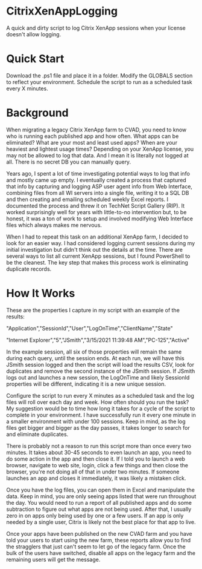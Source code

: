 # CitrixXenAppLogging

A quick and dirty script to log Citrix XenApp sessions when your license doesn't allow logging.

# Quick Start

Download the .ps1 file and place it in a folder. Modify the GLOBALS section to reflect your environment. Schedule the script to run as a scheduled task every X minutes.

# Background

When migrating a legacy Citrix XenApp farm to CVAD, you need to know who is running each published app and how often. What apps can be eliminated? What are your most and least used apps? When are your heaviest and lightest usage times? Depending on your XenApp license, you may not be allowed to log that data. And I mean it is literally not logged at all. There is no secret DB you can manually query.

Years ago, I spent a lot of time investigating potential ways to log that info and mostly came up empty. I eventually created a process that captured that info by capturing and logging ASP user agent info from Web Interface, combining files from all WI servers into a single file, writing it to a SQL DB and then creating and emailing scheduled weekly Excel reports. I documented the process and threw it on TechNet Script Gallery (RIP). It worked surprisingly well for years with little-to-no intervention but, to be honest, it was a ton of work to setup and involved modifying Web Interface files which always makes me nervous.

When I had to repeat this task on an additional XenApp farm, I decided to look for an easier way. I had considered logging current sessions during my initial investigation but didn't think out the details at the time. There are several ways to list all current XenApp sessions, but I found PowerShell to be the cleanest. The key step that makes this process work is eliminating duplicate records.

# How It Works

These are the properties I capture in my script with an example of the results:

"Application","SessionId","User","LogOnTime","ClientName","State"

"Internet Explorer","5","JSmith","3/15/2021 11:39:48 AM","PC-125","Active"

In the example session, all six of those properties will remain the same during each query, until the session ends. At each run, we will have this JSmith session logged and then the script will load the results CSV, look for duplicates and remove the second instance of the JSmith session. If JSmith logs out and launches a new session, the LogOnTime and likely SessionId properties will be different, indicating it is a new unique session.

Configure the script to run every X minutes as a scheduled task and the log files will roll over each day and week. How often should you run the task? My suggestion would be to time how long it takes for a cycle of the script to complete in your environment. I have successfully run it every one minute in a smaller environment with under 100 sessions. Keep in mind, as the log files get bigger and bigger as the day passes, it takes longer to search for and eliminate duplicates.

There is probably not a reason to run this script more than once every two minutes. It takes about 30-45 seconds to even launch an app, you need to do some action in the app and then close it. If I told you to launch a web browser, navigate to web site, login, click a few things and then close the browser, you're not doing all of that in under two minutes. If someone launches an app and closes it immediately, it was likely a mistaken click.

Once you have the log files, you can open them in Excel and manipulate the data. Keep in mind, you are only seeing apps listed that were run throughout the day. You would need to run a report of all published apps and do some subtraction to figure out what apps are not being used. After that, I usually zero in on apps only being used by one or a few users. If an app is only needed by a single user, Citrix is likely not the best place for that app to live.

Once your apps have been published on the new CVAD farm and you have told your users to start using the new farm, these reports allow you to find the stragglers that just can't seem to let go of the legacy farm. Once the bulk of the users have switched, disable all apps on the legacy farm and the remaining users will get the message.



